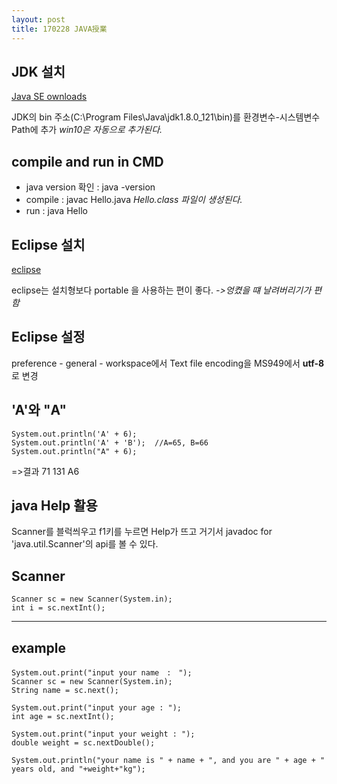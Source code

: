 ```yaml
---
layout: post
title: 170228 JAVA授業
---
```


## JDK 설치
[Java SE ownloads](http://www.oracle.com/technetwork/java/javase/downloads/index.html)

JDK의 bin 주소(C:\Program Files\Java\jdk1.8.0_121\bin)를 환경변수-시스템변수 Path에 추가
*win10은 자동으로 추가된다.*

## compile and run in CMD
- java version 확인 : java -version
- compile : javac Hello.java
*Hello.class 파일이 생성된다.*
- run : java Hello


## Eclipse 설치
[eclipse](eclipse.org)

eclipse는 설치형보다 portable 을 사용하는 편이 좋다.
*->엉켰을 떄 날려버리기가 편함*

## Eclipse 설정
preference - general - workspace에서 Text file encoding을  MS949에서 **utf-8**로 변경

## 'A'와 "A"
    System.out.println('A' + 6);
    System.out.println('A' + 'B');	//A=65, B=66
    System.out.println("A" + 6);

=>결과
71
131
A6

## java Help 활용
Scanner를 블럭씌우고 f1키를 누르면 Help가 뜨고 거기서 javadoc for 'java.util.Scanner'의 api를 볼 수 있다.


## Scanner

    Scanner sc = new Scanner(System.in);
    int i = sc.nextInt();


----------
## example

    System.out.print("input your name　:　");
	Scanner sc = new Scanner(System.in);
	String name = sc.next();

	System.out.print("input your age : ");
	int age = sc.nextInt();
		
	System.out.print("input your weight : ");
	double weight = sc.nextDouble();

	System.out.println("your name is " + name + ", and you are " + age + " years old, and "+weight+"kg");


